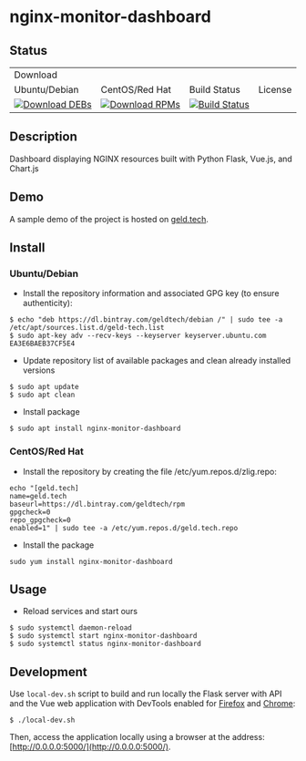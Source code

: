 # nginx-monitor-dashboard

## Status

<table>
  <tr>
    <td colspan="2">Download</td>
    <td colspan="2"></td>
  </tr>
  <tr>
    <td>Ubuntu/Debian</td>
    <td>CentOS/Red Hat</td>
    <td>Build Status</td>
    <td>License</td>
  </tr>
  <tr>
    <td align="left">
        <a href="https://bintray.com/geldtech/debian/nginx-monitor-dashboard#files">
            <img src="https://api.bintray.com/packages/geldtech/debian/nginx-monitor-dashboard/images/download.svg" alt="Download DEBs">
        </a>
    </td>
    <td align="left">
        <a href="https://bintray.com/geldtech/rpm/nginx-monitor-dashboard#files">
            <img src="https://api.bintray.com/packages/geldtech/rpm/nginx-monitor-dashboard/images/download.svg" alt="Download RPMs">
        </a>
    </td>
    <td align="left">
        <a href="https://travis-ci.org/geld-tech/nginx-monitor-dashboard">
            <img src="https://travis-ci.org/geld-tech/nginx-monitor-dashboard.svg?branch=master" alt="Build Status">
        </a>
    </td>
    <td align="left">
        <a href="https://opensource.org/licenses/Apache-2.0">
            <img src="https://img.shields.io/badge/License-Apache%202.0-blue.svg" alt="">
        </a>
    </td>
  </tr>
</table>


## Description
Dashboard displaying NGINX resources built with Python Flask, Vue.js, and Chart.js


## Demo

A sample demo of the project is hosted on <a href="http://geld.tech">geld.tech</a>.


## Install

### Ubuntu/Debian

* Install the repository information and associated GPG key (to ensure authenticity):
```
$ echo "deb https://dl.bintray.com/geldtech/debian /" | sudo tee -a /etc/apt/sources.list.d/geld-tech.list
$ sudo apt-key adv --recv-keys --keyserver keyserver.ubuntu.com EA3E6BAEB37CF5E4
```

* Update repository list of available packages and clean already installed versions
```
$ sudo apt update
$ sudo apt clean
```

* Install package
```
$ sudo apt install nginx-monitor-dashboard
```

### CentOS/Red Hat

* Install the repository by creating the file /etc/yum.repos.d/zlig.repo:

```
echo "[geld.tech]
name=geld.tech
baseurl=https://dl.bintray.com/geldtech/rpm
gpgcheck=0
repo_gpgcheck=0
enabled=1" | sudo tee -a /etc/yum.repos.d/geld.tech.repo
```

* Install the package
```
sudo yum install nginx-monitor-dashboard
```


## Usage

* Reload services and start ours
```
$ sudo systemctl daemon-reload
$ sudo systemctl start nginx-monitor-dashboard
$ sudo systemctl status nginx-monitor-dashboard
```


## Development

Use `local-dev.sh` script to build and run locally the Flask server with API and the Vue web application with DevTools enabled for [Firefox](https://addons.mozilla.org/en-US/firefox/addon/vue-js-devtools/) and [Chrome](https://chrome.google.com/webstore/detail/vuejs-devtools/nhdogjmejiglipccpnnnanhbledajbpd):

```
$ ./local-dev.sh
```
Then, access the application locally using a browser at the address: [http://0.0.0.0:5000/](http://0.0.0.0:5000/).

